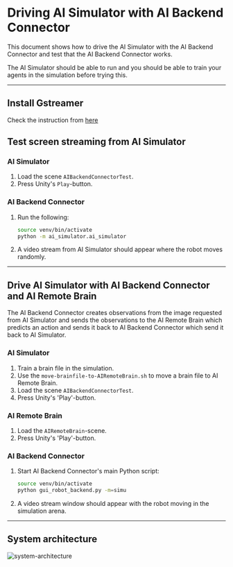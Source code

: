 # Driving AI Simulator with AI Backend Connector
This document shows how to drive the AI Simulator with the AI Backend Connector and test that the AI Backend Connector works.

The AI Simulator should be able to run and you should be able to train your agents in the simulation before trying this.

---
## Install Gstreamer
Check the instruction from [here](Gstreamer-Install.md)


## Test screen streaming from AI Simulator
### AI Simulator
1. Load the scene `AIBackendConnectorTest`.
1. Press Unity's `Play`-button.
### AI Backend Connector
1. Run the following:
    ```sh
    source venv/bin/activate
    python -m ai_simulator.ai_simulator
    ```
1. A video stream from AI Simulator should appear where the robot moves randomly.

---

## Drive AI Simulator with AI Backend Connector and AI Remote Brain
The AI Backend Connector creates observations from the image requested from AI Simulator and sends the observations to the AI Remote Brain which predicts an action and sends it back to AI Backend Connector which send it back to AI Simulator.

### AI Simulator
1. Train a brain file in the simulation.
1. Use the `move-brainfile-to-AIRemoteBrain.sh` to move a brain file to AI Remote Brain.
1. Load the scene `AIBackendConnectorTest`.
1. Press Unity's 'Play'-button.
### AI Remote Brain
1. Load the `AIRemoteBrain`-scene.
1. Press Unity's 'Play'-button.
### AI Backend Connector
1. Start AI Backend Connector's main Python script:
    ```sh
    source venv/bin/activate
    python gui_robot_backend.py -m=simu
    ```
1. A video stream window should appear with the robot moving in the simulation arena.

---

## System architecture
![system-architecture](images/system-architecture_AISimulation_AIBackendConnector_AIRemoteBrain.png)
